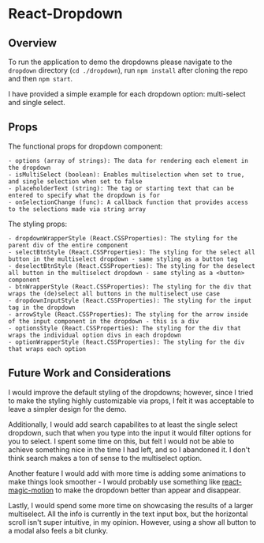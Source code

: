 # React-Dropdown

## Overview

To run the application to demo the dropdowns please navigate to the `dropdown` directory (`cd ./dropdown`), run `npm install` after cloning the repo and then `npm start`.

I have provided a simple example for each dropdown option: multi-select and single select.

## Props

The functional props for dropdown component:

    - options (array of strings): The data for rendering each element in the dropdown
    - isMultiSelect (boolean): Enables multiselection when set to true, and single selection when set to false
    - placeholderText (string): The tag or starting text that can be entered to specify what the dropdown is for
    - onSelectionChange (func): A callback function that provides access to the selections made via string array

The styling props:

    - dropdownWrapperStyle (React.CSSProperties): The styling for the parent div of the entire component
    - selectBtnStyle (React.CSSProperties): The styling for the select all button in the multiselect dropdown - same styling as a button tag
    - deselectBtnStyle (React.CSSProperties): The styling for the deselect all button in the multiselect dropdown - same styling as a <button> component
    - btnWrapperStyle (React.CSSProperties): The styling for the div that wraps the (de)select all buttons in the multiselect use case
    - dropdownInputStyle (React.CSSProperties): The styling for the input tag in the dropdown
    - arrowStyle (React.CSSProperties): The styling for the arrow inside of the input component in the dropdown - this is a div
    - optionsStyle (React.CSSProperties): The styling for the div that wraps the individual option divs in each dropdown
    - optionWrapperStyle (React.CSSProperties): The styling for the div that wraps each option


## Future Work and Considerations

I would improve the default styling of the dropdowns; however, since I tried to make the styling highly customizable via props, I felt it was acceptable to leave a simpler design for the demo.

Additionally, I would add search capabilites to at least the single select dropdown, such that when you type into the input it would filter options for you to select. I spent some time on this, but felt I would not be able to achieve something nice in the time I had left, and so I abandoned it. I don't think search makes a ton of sense to the multiselect option.

Another feature I would add with more time is adding some animations to make things look smoother - I would probably use something like [react-magic-motion](https://www.react-magic-motion.com/) to make the dropdown better than appear and disappear.

Lastly, I would spend some more time on showcasing the results of a larger multiselect. All the info is currently in the text input box, but the horizontal scroll isn't super intuitive, in my opinion. However, using a show all button to a modal also feels a bit clunky.